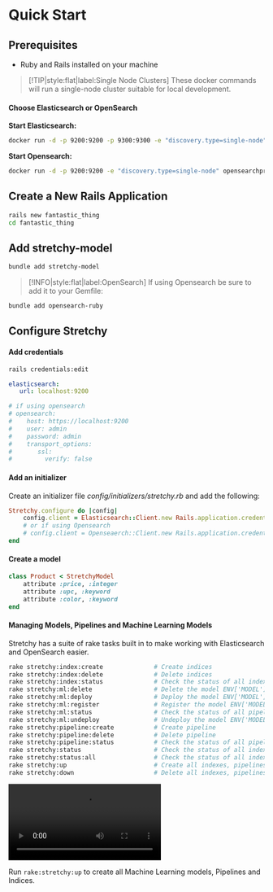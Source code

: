 # Quick Start

## Prerequisites

- Ruby and Rails installed on your machine

>[!TIP|style:flat|label:Single Node Clusters]
> These docker commands will run a single-node cluster suitable for local development.


#### Choose Elasticsearch or OpenSearch

__Start Elasticsearch:__

```sh
docker run -d -p 9200:9200 -p 9300:9300 -e "discovery.type=single-node" docker.elastic.co/elasticsearch/elasticsearch:8.12.0
```
__Start Opensearch:__
```sh
docker run -d -p 9200:9200 -e "discovery.type=single-node" opensearchproject/opensearch:2.12.0
```

## Create a New Rails Application

```sh
rails new fantastic_thing
cd fantastic_thing
```

## Add stretchy-model
```sh
bundle add stretchy-model   
```

> [!INFO|style:flat|label:OpenSearch]
> If using Opensearch be sure to add it to your Gemfile:
>
```sh
bundle add opensearch-ruby
```

## Configure Stretchy
#### Add credentials
```sh
rails credentials:edit
```

```yaml
elasticsearch:
   url: localhost:9200

# if using opensearch
# opensearch:
#    host: https://localhost:9200
#    user: admin
#    password: admin
#    transport_options:
#       ssl:
#         verify: false
```


#### Add an initializer

Create an initializer file *config/initializers/stretchy.rb* and add the following:
```ruby
Stretchy.configure do |config|
    config.client = Elasticsearch::Client.new Rails.application.credentials.elasticsearch
    # or if using Opensearch
    # config.client = Openseaerch::Client.new Rails.application.credentials.opensearch
end
```

#### Create a model

```ruby
class Product < StretchyModel
    attribute :price, :integer
    attribute :upc, :keyword
    attribute :color, :keyword
end
```

#### Managing Models, Pipelines and Machine Learning Models

Stretchy has a suite of rake tasks built in to make working with Elasticsearch and OpenSearch easier.

```sh
rake stretchy:index:create              # Create indices
rake stretchy:index:delete              # Delete indices
rake stretchy:index:status              # Check the status of all indexes
rake stretchy:ml:delete                 # Delete the model ENV['MODEL']
rake stretchy:ml:deploy                 # Deploy the model ENV['MODEL']
rake stretchy:ml:register               # Register the model ENV['MODEL']
rake stretchy:ml:status                 # Check the status of all pipelines
rake stretchy:ml:undeploy               # Undeploy the model ENV['MODEL']
rake stretchy:pipeline:create           # Create pipeline
rake stretchy:pipeline:delete           # Delete pipeline
rake stretchy:pipeline:status           # Check the status of all pipelines
rake stretchy:status                    # Check the status of all indexes, pipelines and ml models
rake stretchy:status:all                # Check the status of all indexes
rake stretchy:up                        # Create all indexes, pipelines and deploy all models
rake stretchy:down                      # Delete all indexes, pipelines and undeploy all models
```


![rake](../media/stretchy_up.mov)

Run `rake:stretchy:up` to create all Machine Learning models, Pipelines and Indices. 